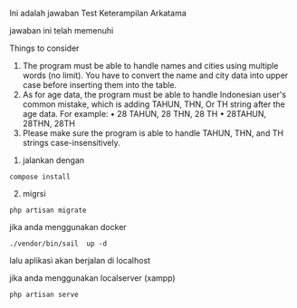 Ini adalah jawaban Test Keterampilan Arkatama

jawaban ini telah memenuhi

Things to consider
1) The program must be able to handle names and cities using multiple words (no
limit). You have to convert the name and city data into upper case before
inserting them into the table.
2) As for age data, the program must be able to handle Indonesian user's common
mistake, which is adding TAHUN, THN, Or TH string after the age data. For
example:
• 28 TAHUN, 28 THN, 28 TH
• 28TAHUN, 28THN, 28TH
3) Please make sure the program is able to handle TAHUN, THN, and TH strings
case-insensitively.

1. jalankan dengan
```
compose install
```

2. migrsi
```
php artisan migrate 
``` 

jika anda menggunakan docker 
```
./vendor/bin/sail  up -d
```
lalu aplikasi akan berjalan di localhost

jika anda menggunakan localserver  (xampp)
```
php artisan serve
```